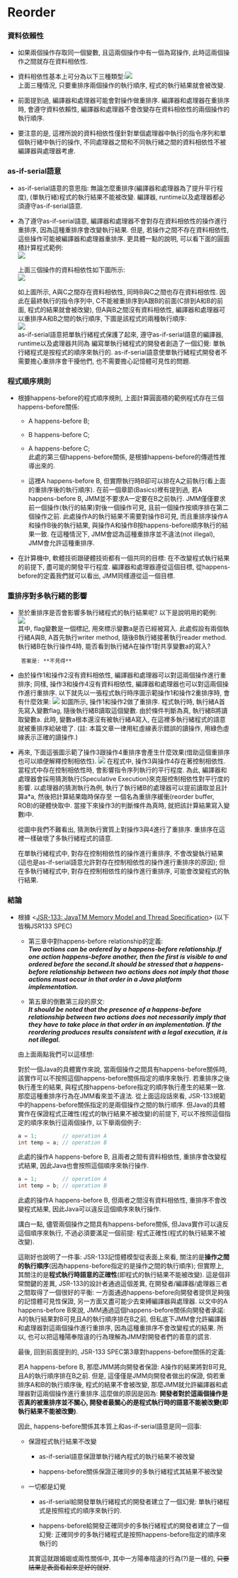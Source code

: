 # Reorder

### 資料依賴性

* 如果兩個操作存取同一個變數, 且這兩個操作中有一個為寫操作, 此時這兩個操作之間就存在資料相依性.

* 資料相依性基本上可分為以下三種類型:![](/assets/jmm-09.png)  
  上面三種情況, 只要重排序兩個操作的執行順序, 程式的執行結果就會被改變.

* 前面提到過, 編譯器和處理器可能會對操作做重排序. 編譯器和處理器在重排序時, 會遵守資料依賴性, 編譯器和處理器不會改變存在資料相依性的兩個操作的執行順序.

* 要注意的是, 這裡所說的資料相依性僅針對單個處理器中執行的指令序列和單個執行緒中執行的操作, 不同處理器之間和不同執行緒之間的資料相依性不被編譯器與處理器考慮.

### as-if-serial語意

* as-if-serial語意的意思指: 無論怎麼重排序\(編譯器和處理器為了提升平行程度\), \(單執行緒\)程式的執行結果不能被改變. 編譯器, runtime以及處理器都必須遵守as-if-serial語意.

* 為了遵守as-if-serial語意, 編譯器和處理器不會對存在資料相依性的操作進行重排序, 因為這種重排序會改變執行結果. 但是, 若操作之間不存在資料相依性, 這些操作可能被編譯器和處理器重排序. 更具體一點的說明, 可以看下面的圓面積計算程式範例:  
   ![](/assets/jmm-10.png)

  上面三個操作的資料相依性如下圖所示:  
  ![](/assets/jmm-11.png)

  如上圖所示, A與C之間存在資料相依性, 同時B與C之間也存在資料相依性. 因此在最終執行的指令序列中, C不能被重排序到A跟B的前面\(C排到A和B的前面, 程式的結果就會被改變\), 但A與B之間沒有資料相依性, 編譯器和處理器可以重排序A和B之間的執行順序, 下圖是該程式的兩種執行順序:  
  ![](/assets/jmm-12.png)  
  as-if-serial語意把單執行緒程式保護了起來, 遵守as-if-serial語意的編譯器, runtime以及處理器共同為 編寫單執行緒程式的開發者創造了一個幻覺: 單執行緒程式是按程式的順序來執行的. as-if-serial語意使單執行緒程式開發者不需要擔心重排序會干擾他們, 也不需要擔心記憶體可見性的問題.

### 程式順序規則

* 根據happens-before的程式順序規則, 上面計算圓面積的範例程式存在三個happens-before關係:

  * A happens-before B;
  * B happens-before C;
  * A happens-before C;  
    此處的第三個happens-before關係, 是根據happens-before的傳遞性推導出來的.

  * 這裡A happens-before B, 但實際執行時B卻可以排在A之前執行\(看上面的重排序後的執行順序\). 在前一個章節\(Basics\)裡有提到過, 若A happens-before B, JMM並不要求A一定要在B之前執行. JMM僅僅要求前一個操作\(執行的結果\)對後一個操作可見, 且前一個操作按順序排在第二個操作之前. 此處操作A的執行結果不需要對操作B可見, 而且重排序操作A和操作B後的執行結果, 與操作A和操作B按happens-before順序執行的結果一致. 在這種情況下, JMM會認為這種重排序並不違法\(not illegal\), JMM會允許這種重排序.

* 在計算機中, 軟體技術跟硬體技術都有一個共同的目標: 在不改變程式執行結果的前提下, 盡可能的開發平行程度. 編譯器和處理器遵從這個目標, 從happens-before的定義我們就可以看出, JMM同樣遵從這一個目標.

### 重排序對多執行緒的影響

* 至於重排序是否會影響多執行緒程式的執行結果呢? 以下是說明用的範例:  
  ![](/assets/jmm-13.png)  
  其中, flag變數是一個標記, 用來標示變數a是否已經被寫入. 此處假設有兩個執行緒A與B, A首先執行writer method, 隨後B執行緒接著執行reader method. 執行緒B在執行操作4時, 能否看到執行緒A在操作1對共享變數a的寫入?

  ```
   答案是: **不見得**
  ```

* 由於操作1和操作2沒有資料相依性, 編譯器和處理器可以對這兩個操作進行重排序; 同樣, 操作3和操作4沒有資料相依性, 編譯器和處理器也可以對這兩個操作進行重排序. 以下就先以一張程式執行時序圖示範操作1和操作2重排序時, 會有什麼效果: ![](/assets/jmm-14.png) 如圖所示, 操作1和操作2做了重排序. 程式執行時, 執行緒A首先寫入變數flag, 隨後執行緒B讀取這個變數. 由於條件判斷為真, 執行緒B將讀取變數a. 此時, 變數a根本還沒有被執行緒A寫入, 在這裡多執行緒程式的語意就被重排序給破壞了. \(註: 本篇文章一律用紅虛線表示錯誤的讀操作, 用綠色虛線表示正確的讀操作.\)

* 再來, 下面這張圖示範了操作3跟操作4重排序會產生什麼效果\(借助這個重排序也可以順便解釋控制相依性\). ![](/assets/jmm-15.png) 在程式中, 操作3與操作4存在著控制相依性. 當程式中存在控制相依性時, 會影響指令序列執行的平行程度. 為此, 編譯器和處理器會採用猜測執行\(Speculative Execution\)來克服控制相依性對平行度的影響. 以處理器的猜測執行為例, 執行了執行緒B的處理器可以提前讀取並且計算a\*a, 然後把計算結果臨時保存至 一個名為重排序緩衝\(reorder buffer, ROB\)的硬體快取中. 當接下來操作3的判斷條件為真時, 就把該計算結果寫入變數i中.

  從圖中我們不難看出, 猜測執行實質上對操作3與4進行了重排序. 重排序在這裡一樣破壞了多執行緒程式的語意.

  在單執行緒程式中, 對存在控制相依性的操作進行重排序, 不會改變執行結果\(這也是as-if-serial語意允許對存在控制相依性的操作進行重排序的原因\); 但在多執行緒程式中, 對存在控制相依性的操作進行重排序, 可能會改變程式的執行結果.

### 結論

* 根據 &lt;[JSR-133: JavaTM Memory Model and Thread Specification](https://www.cs.umd.edu/~pugh/java/memoryModel/jsr133.pdf)&gt; \(以下皆稱JSR133 SPEC\)

  * 第三章中對happens-before relationship的定義:  
    _**Two actions can be ordered by a happens-before relationship.If one action happens-before another, then the first is visible to and ordered before the second.It should be stressed that a happens-before relationship between two actions does not imply that those actions must occur in that order in a Java platform implementation.**_

  * 第五章的倒數第三段的原文:  
    _**It should be noted that the presence of a happens-before relationship between two actions does not necessarily imply that they have to take place in that order in an implementation. If the reordering produces results consistent with a legal execution, it is not illegal.**_

  由上面兩點我們可以這樣想:

  對於一個Java的具體實作來說, 當兩個操作之間具有happens-before關係時, 該實作可以不按照這個happens-before關係指定的順序來執行. 若重排序之後執行產生的結果, 與程式按happens-before指定的順序執行產生的結果一致. 那麼這種重排序行為在JMM看來並不違法. 從上面這段話來看, JSR-133規範中的happens-before關係指定的是兩個操作之間的執行順序. 但Java的具體實作在保證程式正確性\(程式的執行結果不被改變\)的前提下, 可以不按照這個指定的順序來執行這兩個操作, 以下舉兩個例子:

  ```java
  a = 1;        // operation A
  int temp = a; // operation B
  ```

  此處的操作A happens-before B, 且兩者之間有資料相依性, 重排序會改變程式結果, 因此Java也會按照這個順序來執行操作.

  ```java
  a = 1;        // operation A
  int temp = b; // operation B
  ```

  此處的操作A happens-before B, 但兩者之間沒有資料相依性, 重排序不會改變程式結果, 因此Java可以違反這個順序來執行操作.

  講白一點, 儘管兩個操作之間具有happens-before關係, 但Java實作可以違反這個順序來執行, 不過必須要滿足一個前提: 程式正確性\(程式的執行結果不被改變\).

  這剛好也說明了一件事: JSR-133記憶體模型從表面上來看, 關注的是**操作之間的執行順序**\(因為happens-before指定的是操作之間的執行順序\); 但實際上, 其關注的是**程式執行時語意的正確性**\(即程式的執行結果不能被改變\). 這是個非常關鍵的差異, JSR-133的設計者通過這個差異, 在開發者/編譯器/處理器三者之間取得了一個很好的平衡: 一方面通過happens-before向開發者提供足夠強的記憶體可見性保證, 另一方面又盡可能少去束縛編譯器與處理器. 以文中的A happens-before B來說, JMM通過這個happens-before關係向開發者承諾: A的執行結果對B可見且A的執行順序排在B之前, 但私底下JMM會允許編譯器和處理器對這兩個操作進行重排序, 因為這種重排序不會改變程式的結果. 所以, 也可以把這種陽奉陰違的行為理解為JMM對開發者們的善意的謊言.

  最後, 回到前面提到的, JSR-133 SPEC第3章對happens-before關係的定義:

  若A happens-before B, 那麼JMM將向開發者保證: A操作的結果將對B可見, 且A的執行順序排在B之前. 但是, 這僅僅是JMM向開發者做出的保證, 倘若重排序A和B的執行順序後, 程式的結果不會被改變, 那麼JMM就允許編譯器和處理器對這兩個操作進行重排序.這麼做的原因是因為: **開發者對於這兩個操作是否真的被重排序並不關心, 開發者最關心的是程式執行時的語意不能被改變\(即執行結果不能被改變\)**.

  因此, happens-before關係其本質上和as-if-serial語意是同一回事:

  * 保證程式執行結果不改變

    * as-if-serial語意保證單執行緒內程式的執行結果不被改變

    * happens-before關係保證正確同步的多執行緒程式其結果不被改變

  * 一切都是幻覺

    * as-if-serial給開發單執行緒程式的開發者建立了一個幻覺: 單執行緒程式是按照程式的順序來執行的.

    * happens-before給開發正確同步的多執行緒程式的開發者建立了一個幻覺: 正確同步的多執行緒程式是按照happens-before指定的順序來執行的

    其實這就跟婚姻或兩性關係中, 其中一方陽奉陰違的行為\(?\)是一樣的, ~~只要結果是表面看起來是好的就好~~.




